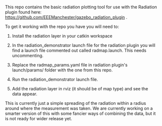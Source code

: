 This repo contains the basic radiation plotting tool for use with the Radiation plugin found here: https://github.com/EEEManchester/gazebo_radiation_plugin . 

To get it working with the repo you have you will need to:

1. Install the radiation layer in your catkin workspace 

2. In the radiation_demonstrator launch file for the radiation plugin you will find a launch file commented out called radmap.launch. This needs uncommenting.

3. Replace the radmap_params.yaml file in radiation plugin's launch/params/ folder with the one from this repo.

4. Run the radiation_demonstrator launch file.

5. Add the radiation layer in rviz (it should be of map type) and see the data appear.

This is currently just a simple spreading of the radiation within a radius around where the measurement was taken. We are currently working on a smarter version of this with some fancier ways of combining the data, but it is not ready for wider release yet. 
